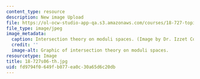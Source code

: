 ```yaml
---
content_type: resource
description: New image Upload
file: https://ol-ocw-studio-app-qa.s3.amazonaws.com/courses/18-727-topics-in-algebraic-geometry-intersection-theory-on-moduli-spaces-spring-2006/fd9794f0649fb077ea0c30a65d6c20db_18-727s06-th.jpg
file_type: image/jpeg
image_metadata:
  caption: Intersection theory on moduli spaces. (Image by Dr. Izzet Coskun.)
  credit: ''
  image-alt: Graphic of intersection theory on moduli spaces.
resourcetype: Image
title: 18-727s06-th.jpg
uid: fd9794f0-649f-b077-ea0c-30a65d6c20db
---
```


